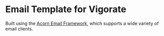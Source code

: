 # Email Template for Vigorate
Built using the [Acorn Email Framework](https://github.com/ThemeMountain/acorn), which supports a wide variety of email clients.